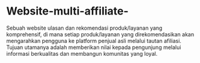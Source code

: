 # Website-multi-affiliate-
Sebuah website ulasan dan rekomendasi produk/layanan yang komprehensif, di mana setiap produk/layanan yang direkomendasikan akan mengarahkan pengguna ke platform penjual asli melalui tautan afiliasi. Tujuan utamanya adalah memberikan nilai kepada pengunjung melalui informasi berkualitas dan membangun komunitas yang loyal.
